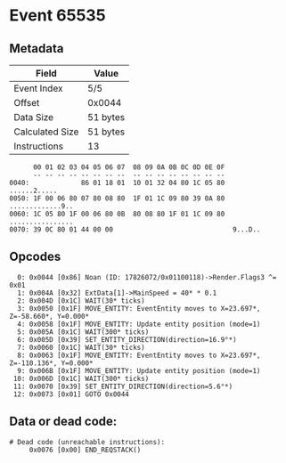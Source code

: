 # Event 65535

## Metadata

| Field           | Value    |
|-----------------|----------|
| Event Index     | 5/5      |
| Offset          | 0x0044   |
| Data Size       | 51 bytes |
| Calculated Size | 51 bytes |
| Instructions    | 13       |

```
      00 01 02 03 04 05 06 07  08 09 0A 0B 0C 0D 0E 0F
      -- -- -- -- -- -- -- --  -- -- -- -- -- -- -- --
0040:             86 01 18 01  10 01 32 04 80 1C 05 80      ......2.....
0050: 1F 00 06 80 07 80 08 80  1F 01 1C 09 80 39 0A 80  .............9..
0060: 1C 05 80 1F 00 06 80 0B  80 08 80 1F 01 1C 09 80  ................
0070: 39 0C 80 01 44 00 00                              9...D..         
```

## Opcodes

```
  0: 0x0044 [0x86] Noan (ID: 17826072/0x01100118)->Render.Flags3 ^= 0x01
  1: 0x004A [0x32] ExtData[1]->MainSpeed = 40* * 0.1
  2: 0x004D [0x1C] WAIT(30* ticks)
  3: 0x0050 [0x1F] MOVE_ENTITY: EventEntity moves to X=23.697*, Z=-58.660*, Y=0.000*
  4: 0x0058 [0x1F] MOVE_ENTITY: Update entity position (mode=1)
  5: 0x005A [0x1C] WAIT(300* ticks)
  6: 0x005D [0x39] SET_ENTITY_DIRECTION(direction=16.9°*)
  7: 0x0060 [0x1C] WAIT(30* ticks)
  8: 0x0063 [0x1F] MOVE_ENTITY: EventEntity moves to X=23.697*, Z=-110.136*, Y=0.000*
  9: 0x006B [0x1F] MOVE_ENTITY: Update entity position (mode=1)
 10: 0x006D [0x1C] WAIT(300* ticks)
 11: 0x0070 [0x39] SET_ENTITY_DIRECTION(direction=5.6°*)
 12: 0x0073 [0x01] GOTO 0x0044
```

## Data or dead code:

```
# Dead code (unreachable instructions):
     0x0076 [0x00] END_REQSTACK()
```